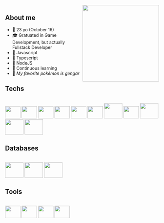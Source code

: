 <!-- Gengar cycle -->
<img  align="right" width="250" height="250" src="https://user-images.githubusercontent.com/41169099/156685092-009abaef-f41b-4b73-8887-bb43de8daa39.gif" />

## About me

- 🥳 23 yo (October 16)
- 🎓 Gratuated in Game Development, but actually Fullstack Developer
- 💛 Javascript
- 💙 Typescript
- 💚 NodeJS
- 🧐 Continuous learning
- 👻 _My favorite pokémon is gengar_

## Techs

<div align="left" style="display: block"><br>
 <!-- HTML -->
 <img height="40" width="50" src="https://cdn.jsdelivr.net/gh/devicons/devicon/icons/html5/html5-original.svg" />

 <!-- CSS -->
 <img height="40" width="50" src="https://cdn.jsdelivr.net/gh/devicons/devicon/icons/css3/css3-original.svg" />

 <!-- Javascript -->
 <img height="40" width="50" src="https://cdn.jsdelivr.net/gh/devicons/devicon/icons/javascript/javascript-original.svg" />

 <!-- Typescript -->
 <img height="40" width="50" src="https://cdn.jsdelivr.net/gh/devicons/devicon/icons/typescript/typescript-original.svg" />

 <!-- Node JS -->
 <img height="40" width="50" src="https://cdn.jsdelivr.net/gh/devicons/devicon/icons/nodejs/nodejs-original.svg" />

 <!-- React JS -->
 <img height="40" width="50" src="https://cdn.jsdelivr.net/gh/devicons/devicon/icons/react/react-original.svg" />

 <!-- Next JS -->
 <img height="50" width="60" src="https://cdn.jsdelivr.net/gh/devicons/devicon/icons/nextjs/nextjs-original-wordmark.svg" />
 
 <!-- Jest -->
 <img height="40" width="50" src="https://cdn.jsdelivr.net/gh/devicons/devicon/icons/jest/jest-plain.svg" />


 <!-- GraphQL -->
 <img height="50" width="60" src="https://cdn.jsdelivr.net/gh/devicons/devicon/icons/graphql/graphql-plain-wordmark.svg" />

 <!-- Docker -->
 <img height="50" width="60" src="https://cdn.jsdelivr.net/gh/devicons/devicon/icons/docker/docker-original-wordmark.svg" />

 <!-- Firebase -->
 <img height="50" width="60" src="https://cdn.jsdelivr.net/gh/devicons/devicon/icons/firebase/firebase-plain-wordmark.svg" />
</div>

## Databases

<div align="left" style="display: inline_block"><br> 
 <!-- Mongo DB -->
 <img height="50" width="60" src="https://cdn.jsdelivr.net/gh/devicons/devicon/icons/mongodb/mongodb-original-wordmark.svg" />


 <!-- PostgreSQL -->
 <img height="50" width="60" src="https://cdn.jsdelivr.net/gh/devicons/devicon/icons/postgresql/postgresql-original-wordmark.svg" />


 <!-- Mysql -->
 <img height="50" width="60" src="https://cdn.jsdelivr.net/gh/devicons/devicon/icons/mysql/mysql-original-wordmark.svg" />
</div>

## Tools

<div align="left" style="display: inline_block"><br>
 <!-- Vscode -->
 <img height="40" width="50" src="https://cdn.jsdelivr.net/gh/devicons/devicon/icons/vscode/vscode-original.svg" />
 
 <!-- GIT -->
 <img height="40" width="50" src="https://cdn.jsdelivr.net/gh/devicons/devicon/icons/git/git-original.svg" />
 
 <!-- Github -->
 <img height="40" width="50" src="https://cdn.jsdelivr.net/gh/devicons/devicon/icons/github/github-original.svg" />

 <!-- Gitlab -->
 <img height="40" width="50" src="https://cdn.jsdelivr.net/gh/devicons/devicon/icons/gitlab/gitlab-original.svg" />

</div>
